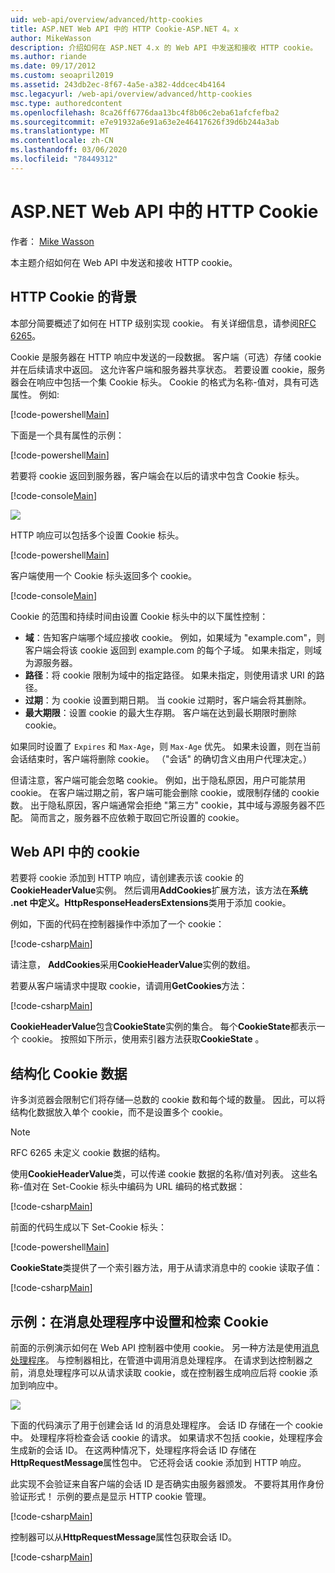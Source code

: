 ```yaml
---
uid: web-api/overview/advanced/http-cookies
title: ASP.NET Web API 中的 HTTP Cookie-ASP.NET 4。x
author: MikeWasson
description: 介绍如何在 ASP.NET 4.x 的 Web API 中发送和接收 HTTP cookie。
ms.author: riande
ms.date: 09/17/2012
ms.custom: seoapril2019
ms.assetid: 243db2ec-8f67-4a5e-a382-4ddcec4b4164
msc.legacyurl: /web-api/overview/advanced/http-cookies
msc.type: authoredcontent
ms.openlocfilehash: 8ca26ff6776daa13bc4f8b06c2eba61afcfefba2
ms.sourcegitcommit: e7e91932a6e91a63e2e46417626f39d6b244a3ab
ms.translationtype: MT
ms.contentlocale: zh-CN
ms.lasthandoff: 03/06/2020
ms.locfileid: "78449312"
---
```

# <a name="http-cookies-in-aspnet-web-api"></a>ASP.NET Web API 中的 HTTP Cookie

作者： [Mike Wasson](https://github.com/MikeWasson)

本主题介绍如何在 Web API 中发送和接收 HTTP cookie。

## <a name="background-on-http-cookies"></a>HTTP Cookie 的背景

本部分简要概述了如何在 HTTP 级别实现 cookie。 有关详细信息，请参阅[RFC 6265](http://tools.ietf.org/html/rfc6265)。

Cookie 是服务器在 HTTP 响应中发送的一段数据。 客户端（可选）存储 cookie 并在后续请求中返回。 这允许客户端和服务器共享状态。 若要设置 cookie，服务器会在响应中包括一个集 Cookie 标头。 Cookie 的格式为名称-值对，具有可选属性。 例如:

[!code-powershell[Main](http-cookies/samples/sample1.ps1)]

下面是一个具有属性的示例：

[!code-powershell[Main](http-cookies/samples/sample2.ps1)]

若要将 cookie 返回到服务器，客户端会在以后的请求中包含 Cookie 标头。

[!code-console[Main](http-cookies/samples/sample3.cmd)]

![](http-cookies/_static/image1.png)

HTTP 响应可以包括多个设置 Cookie 标头。

[!code-powershell[Main](http-cookies/samples/sample4.ps1)]

客户端使用一个 Cookie 标头返回多个 cookie。

[!code-console[Main](http-cookies/samples/sample5.cmd)]

Cookie 的范围和持续时间由设置 Cookie 标头中的以下属性控制：

- **域**：告知客户端哪个域应接收 cookie。 例如，如果域为 "example.com"，则客户端会将该 cookie 返回到 example.com 的每个子域。 如果未指定，则域为源服务器。
- **路径**：将 cookie 限制为域中的指定路径。 如果未指定，则使用请求 URI 的路径。
- **过期**：为 cookie 设置到期日期。 当 cookie 过期时，客户端会将其删除。
- **最大期限**：设置 cookie 的最大生存期。 客户端在达到最长期限时删除 cookie。

如果同时设置了 `Expires` 和 `Max-Age`，则 `Max-Age` 优先。 如果未设置，则在当前会话结束时，客户端将删除 cookie。 （"会话" 的确切含义由用户代理决定。）

但请注意，客户端可能会忽略 cookie。 例如，出于隐私原因，用户可能禁用 cookie。 在客户端过期之前，客户端可能会删除 cookie，或限制存储的 cookie 数。 出于隐私原因，客户端通常会拒绝 "第三方" cookie，其中域与源服务器不匹配。 简而言之，服务器不应依赖于取回它所设置的 cookie。

## <a name="cookies-in-web-api"></a>Web API 中的 cookie

若要将 cookie 添加到 HTTP 响应，请创建表示该 cookie 的**CookieHeaderValue**实例。 然后调用**AddCookies**扩展方法，该方法在**系统 .net 中定义。HttpResponseHeadersExtensions**类用于添加 cookie。

例如，下面的代码在控制器操作中添加了一个 cookie：

[!code-csharp[Main](http-cookies/samples/sample6.cs)]

请注意， **AddCookies**采用**CookieHeaderValue**实例的数组。

若要从客户端请求中提取 cookie，请调用**GetCookies**方法：

[!code-csharp[Main](http-cookies/samples/sample7.cs)]

**CookieHeaderValue**包含**CookieState**实例的集合。 每个**CookieState**都表示一个 cookie。 按照如下所示，使用索引器方法获取**CookieState** 。

## <a name="structured-cookie-data"></a>结构化 Cookie 数据

许多浏览器会限制它们将存储&#8212;总数的 cookie 数和每个域的数量。 因此，可以将结构化数据放入单个 cookie，而不是设置多个 cookie。

> [!NOTE]
> RFC 6265 未定义 cookie 数据的结构。

使用**CookieHeaderValue**类，可以传递 cookie 数据的名称/值对列表。 这些名称-值对在 Set-Cookie 标头中编码为 URL 编码的格式数据：

[!code-csharp[Main](http-cookies/samples/sample8.cs)]

前面的代码生成以下 Set-Cookie 标头：

[!code-powershell[Main](http-cookies/samples/sample9.ps1)]

**CookieState**类提供了一个索引器方法，用于从请求消息中的 cookie 读取子值：

[!code-csharp[Main](http-cookies/samples/sample10.cs)]

## <a name="example-set-and-retrieve-cookies-in-a-message-handler"></a>示例：在消息处理程序中设置和检索 Cookie

前面的示例演示如何在 Web API 控制器中使用 cookie。 另一种方法是使用[消息处理程序](http-message-handlers.md)。 与控制器相比，在管道中调用消息处理程序。 在请求到达控制器之前，消息处理程序可以从请求读取 cookie，或在控制器生成响应后将 cookie 添加到响应中。

![](http-cookies/_static/image2.png)

下面的代码演示了用于创建会话 Id 的消息处理程序。 会话 ID 存储在一个 cookie 中。 处理程序将检查会话 cookie 的请求。 如果请求不包括 cookie，处理程序会生成新的会话 ID。 在这两种情况下，处理程序将会话 ID 存储在**HttpRequestMessage**属性包中。 它还将会话 cookie 添加到 HTTP 响应。

此实现不会验证来自客户端的会话 ID 是否确实由服务器颁发。 不要将其用作身份验证形式！ 示例的要点是显示 HTTP cookie 管理。

[!code-csharp[Main](http-cookies/samples/sample11.cs)]

控制器可以从**HttpRequestMessage**属性包获取会话 ID。

[!code-csharp[Main](http-cookies/samples/sample12.cs)]
